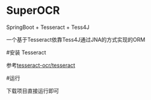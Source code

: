 # SuperOCR

SpringBoot + Tesseract + Tess4J

一个基于Tesseract依靠Tess4J通过JNA的方式实现的ORM

#安装 Tesseract

 参考[tesseract-ocr/tesseract](https://github.com/tesseract-ocr/tesseract "Title")
 
#运行 
 
 下载项目直接运行即可
